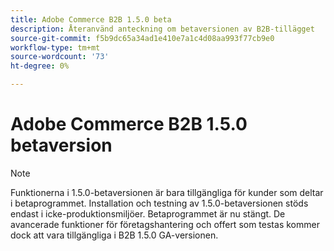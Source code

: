 ```yaml
---
title: Adobe Commerce B2B 1.5.0 beta
description: Återanvänd anteckning om betaversionen av B2B-tillägget
source-git-commit: f5b9dc65a34ad1e410e7a1c4d08aa993f77cb9e0
workflow-type: tm+mt
source-wordcount: '73'
ht-degree: 0%

---
```


# Adobe Commerce B2B 1.5.0 betaversion

>[!NOTE]
>
> Funktionerna i 1.5.0-betaversionen är bara tillgängliga för kunder som deltar i betaprogrammet. Installation och testning av 1.5.0-betaversionen stöds endast i icke-produktionsmiljöer. Betaprogrammet är nu stängt. De avancerade funktioner för företagshantering och offert som testas kommer dock att vara tillgängliga i B2B 1.5.0 GA-versionen.

